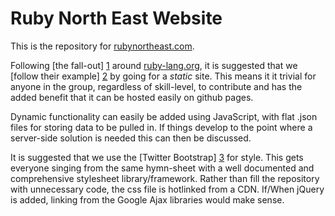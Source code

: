 # Ruby North East Website

This is the repository for [rubynortheast.com](http://rubynortheast.com).

Following [the fall-out] [1] around [ruby-lang.org](http://www.ruby-lang.org), it is suggested that we [follow their example] [2] by going for a *static* site. This means it it trivial for anyone in the group, regardless of skill-level, to contribute and has the added benefit that it can be hosted easily on github pages.

Dynamic functionality can easily be added using JavaScript, with flat .json files for storing data to be pulled in. If things develop to the point where a server-side solution is needed this can then be discussed.

It is suggested that we use the [Twitter Bootstrap] [3] for style. This gets everyone singing from the same hymn-sheet with a well documented and comprehensive stylesheet library/framework. Rather than fill the repository with unnecessary code, the css file is hotlinked from a CDN. If/When jQuery is added, linking from the Google Ajax libraries would make sense.

[1]: http://www.rubyinside.com/official-ruby-site-not-so-good-5248.html "The Official Ruby Site Is Proudly Maintained by No-One"
[2]: http://tech.hugr.fr/blog/2011/09/03/updates-on-the-ruby-lang-org-overhaul/ "Updates on the ruby-lang.org overhaul"
[3]: http://twitter.github.com/bootstrap/ "Bootsrap, from Twitter"
